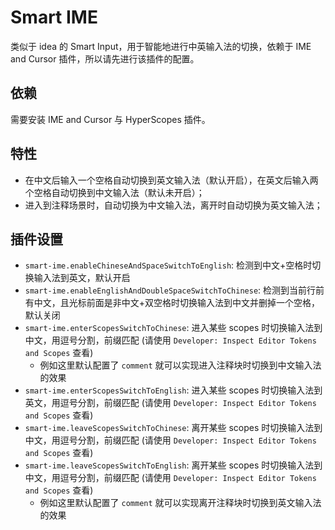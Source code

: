 # Smart IME

类似于 idea 的 Smart Input，用于智能地进行中英输入法的切换，依赖于 IME and Cursor 插件，所以请先进行该插件的配置。

## 依赖

需要安装 IME and Cursor 与 HyperScopes 插件。

## 特性

- 在中文后输入一个空格自动切换到英文输入法（默认开启），在英文后输入两个空格自动切换到中文输入法（默认未开启）；
- 进入到注释场景时，自动切换为中文输入法，离开时自动切换为英文输入法；

## 插件设置

- `smart-ime.enableChineseAndSpaceSwitchToEnglish`: 检测到中文+空格时切换输入法到英文，默认开启
- `smart-ime.enableEnglishAndDoubleSpaceSwitchToChinese`: 检测到当前行前有中文，且光标前面是非中文+双空格时切换输入法到中文并删掉一个空格，默认关闭
- `smart-ime.enterScopesSwitchToChinese`: 进入某些 scopes 时切换输入法到中文，用逗号分割，前缀匹配 (请使用 `Developer: Inspect Editor Tokens and Scopes` 查看)
  - 例如这里默认配置了 `comment` 就可以实现进入注释块时切换到中文输入法的效果
- `smart-ime.enterScopesSwitchToEnglish`: 进入某些 scopes 时切换输入法到英文，用逗号分割，前缀匹配 (请使用 `Developer: Inspect Editor Tokens and Scopes` 查看)
- `smart-ime.leaveScopesSwitchToChinese`: 离开某些 scopes 时切换输入法到中文，用逗号分割，前缀匹配 (请使用 `Developer: Inspect Editor Tokens and Scopes` 查看)
- `smart-ime.leaveScopesSwitchToEnglish`: 离开某些 scopes 时切换输入法到中文，用逗号分割，前缀匹配 (请使用 `Developer: Inspect Editor Tokens and Scopes` 查看)
  - 例如这里默认配置了 `comment` 就可以实现离开注释块时切换到英文输入法的效果
